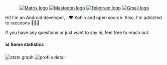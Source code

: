 <!-- badge -->
<div align="center">
  <a href="https://matrix.to/#/@dieguitux8623:matrix.org" target="_blank"><img alt="Matrix logo" src="https://img.shields.io/badge/matrix-0DBD8B?logo=Matrix" /></a>
  <a href="https://androiddev.social/@janTeko" target="_blank"><img alt="Mastodon logo" src="https://img.shields.io/badge/mastodon-6364FF?logo=Mastodon" /></a>
  <a href="https://t.me/akesi_seli" target="_blank"><img alt="Telegram logo" src="https://img.shields.io/badge/telegram-26A5E4?logo=Telegram" /></a>
  <a href="mailto:andonguenena@gmail.com" target="_blank"><img alt="Gmail logo" src="https://img.shields.io/badge/email-8A2BE2?logo=Gmail" /></a>
</div>

Hi! I'm an Android developer, I ❤️ Kotlin and open source. Also, I'm addicted to raccoons 🦝🦝🦝

If you have any questions or just want to say hi, feel free to reach out.

#### 📊 Some statistics

<div>
  <img alt="stats graph" src="http://github-profile-summary-cards.vercel.app/api/cards/stats?username=AkesiSeli&hide=stars&theme=midnight_purple" />
  <img alt="profile detail" src="http://github-profile-summary-cards.vercel.app/api/cards/profile-details?username=AkesiSeli&theme=midnight_purple" />
</div>

<!---
AkesiSeli/AkesiSeli is a ✨ special ✨ repository because its `README.md` (this file) appears on your GitHub profile.
You can click the Preview link to take a look at your changes.
--->
